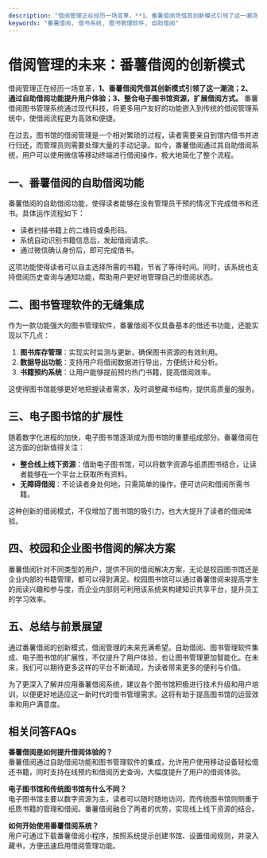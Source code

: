 ```yaml
---
description: "借阅管理正在经历一场变革，**1、番薯借阅凭借其创新模式引领了这一潮流；2、通过自助借阅功能提升用户体验；3、整合电子图书馆资源，扩展借阅方式。** 番薯借阅图书管理系统通过现代科技，将更多用户友好的功能嵌入到传统的借阅管理系统中，使借阅流程更为高效和便捷。"
keywords: "番薯借阅, 借书系统, 图书管理软件, 自助借阅"
---
```

# 借阅管理的未来：番薯借阅的创新模式

借阅管理正在经历一场变革，**1、番薯借阅凭借其创新模式引领了这一潮流；2、通过自助借阅功能提升用户体验；3、整合电子图书馆资源，扩展借阅方式。** 番薯借阅图书管理系统通过现代科技，将更多用户友好的功能嵌入到传统的借阅管理系统中，使借阅流程更为高效和便捷。

在过去，图书馆的借阅管理是一个相对繁琐的过程，读者需要亲自到馆内借书并进行归还，而管理员则需要处理大量的手动记录。如今，番薯借阅通过其自助借阅系统，用户可以使用微信等移动终端进行借阅操作，极大地简化了整个流程。

## **一、番薯借阅的自助借阅功能**

番薯借阅的自助借阅功能，使得读者能够在没有管理员干预的情况下完成借书和还书。具体运作流程如下：

- 读者扫描书籍上的二维码或条形码。
- 系统自动识别书籍信息后，发起借阅请求。
- 通过微信确认身份后，即可完成借书。

这项功能使得读者可以自主选择所需的书籍，节省了等待时间。同时，该系统也支持借阅历史查询与通知功能，帮助用户更好地管理自己的借阅状态。

## **二、图书管理软件的无缝集成**

作为一款功能强大的图书管理软件，番薯借阅不仅具备基本的借还书功能，还能实现以下几点：

1. **图书库存管理**：实现实时监测与更新，确保图书资源的有效利用。
2. **数据导出功能**：支持用户将借阅数据进行导出，方便统计和分析。
3. **书籍预约系统**：让用户能够提前预约热门书籍，提高借阅效率。

这使得图书馆能够更好地把握读者需求，及时调整藏书结构，提供高质量的服务。

## **三、电子图书馆的扩展性**

随着数字化进程的加快，电子图书馆逐渐成为图书馆的重要组成部分。番薯借阅在这方面的创新值得关注：

- **整合线上线下资源**：借助电子图书馆，可以将数字资源与纸质图书结合，让读者能够在一个平台上获取所有资料。
- **无障碍借阅**：不论读者身处何地，只需简单的操作，便可访问和借阅所需书籍。

这种创新的借阅模式，不仅增加了图书馆的吸引力，也大大提升了读者的借阅体验。

## **四、校园和企业图书借阅的解决方案**

番薯借阅针对不同类型的用户，提供不同的借阅解决方案，无论是校园图书馆还是企业内部的书籍管理，都可以得到满足。校园图书馆可以通过番薯借阅来提高学生的阅读兴趣和参与度，而企业内部则可利用该系统来构建知识共享平台，提升员工的学习效率。

## **五、总结与前景展望**

通过番薯借阅的创新模式，借阅管理的未来充满希望。自助借阅、图书管理软件集成、电子图书馆的扩展性，不仅提升了用户体验，也让图书管理更加智能化。在未来，我们可以期待更多这样的平台不断涌现，为读者带来更多的便利与价值。

为了更深入了解并应用番薯借阅系统，建议各个图书馆积极进行技术升级和用户培训，以便更好地适应这一新时代的借书管理需求。这将有助于提高图书馆的运营效率和用户满意度。

## 相关问答FAQs

**番薯借阅是如何提升借阅体验的？**  
番薯借阅通过自助借阅功能和图书管理软件的集成，允许用户使用移动设备轻松借还书籍，同时支持在线预约和借阅历史查询，大幅度提升了用户的借阅体验。

**电子图书馆和传统图书馆有什么不同？**  
电子图书馆主要以数字资源为主，读者可以随时随地访问，而传统图书馆则侧重于纸质书籍的管理和借阅。番薯借阅融合了两者的优势，实现线上线下资源的结合。

**如何开始使用番薯借阅系统？**  
用户可通过下载番薯借阅小程序，按照系统提示创建书馆、设置借阅规则，并录入藏书，方便迅速启用借阅管理功能。
